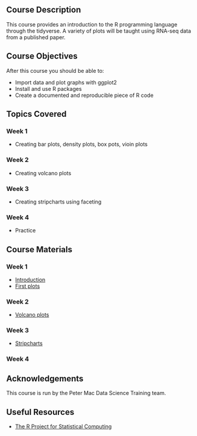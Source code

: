 ## Course Description
This course provides an introduction to the R programming language through the tidyverse. 
A variety of plots will be taught using RNA-seq data from a published paper.

## Course Objectives

After this course you should be able to:

* Import data and plot graphs with ggplot2
* Install and use R packages
* Create a documented and reproducible piece of R code

## Topics Covered

### Week 1
- Creating bar plots, density plots, box pots, vioin plots

### Week 2
- Creating volcano plots

### Week 3
- Creating stripcharts using faceting

### Week 4
- Practice

## Course Materials

### Week 1
- [Introduction](https://mblue9.github.io/r-intro-tidyverse/introduction.html)
- [First plots](https://mblue9.github.io/r-intro-tidyverse/firstplots.html)

### Week 2
- [Volcano plots](https://mblue9.github.io/r-intro-tidyverse/volcanoplot.html)

### Week 3
- [Stripcharts](https://mblue9.github.io/r-intro-tidyverse/stripcharts.html)

### Week 4


## Acknowledgements
This course is run by the Peter Mac Data Science Training team.

## Useful Resources

+ [The R Project for Statistical Computing](http://www.r-project.org/)
